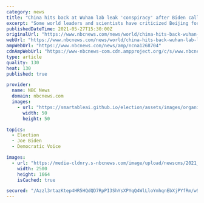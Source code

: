 ```yaml
---
category: news
title: "China hits back at Wuhan lab leak 'conspiracy' after Biden calls for Covid probe"
excerpt: "Some world leaders and scientists have criticized Beijing for not raising the international alarm quickly enough over the coronavirus outbreak."
publishedDateTime: 2021-05-27T15:30:00Z
originalUrl: "https://www.nbcnews.com/news/world/china-hits-back-wuhan-lab-leak-conspiracy-after-biden-calls-n1268704"
webUrl: "https://www.nbcnews.com/news/world/china-hits-back-wuhan-lab-leak-conspiracy-after-biden-calls-n1268704"
ampWebUrl: "https://www.nbcnews.com/news/amp/ncna1268704"
cdnAmpWebUrl: "https://www-nbcnews-com.cdn.ampproject.org/c/s/www.nbcnews.com/news/amp/ncna1268704"
type: article
quality: 130
heat: 130
published: true

provider:
  name: NBC News
  domain: nbcnews.com
  images:
    - url: "https://smartableai.github.io/election/assets/images/organizations/nbcnews.com-50x50.jpg"
      width: 50
      height: 50

topics:
  - Election
  - Joe Biden
  - Democratic Voice

images:
  - url: "https://media-cldnry.s-nbcnews.com/image/upload/newscms/2021_21/3478134/210527-covid-origin-mc-9202.jpg"
    width: 2500
    height: 1664
    isCached: true

secured: "/Azzl3rtazKtep4HR5HQdQD7RpPI3ShYsXPYqQ4WlLloYmhqnEbXjPYfRm/wS7uxbkM21Pq4ZPmyJniXf5hO7keB++2Fa6w/TstRxV+wxHjgTAgWjcCqZBVNW93Le/WHkQElLckHFQudhyR4nkTcv9zZUcLfUGAQqFXltKXO8NffXy4XY+Aa3YkIXfs/3LZUzUDDnoCFrzOoo5kgSJuJN3l2YAq/Ay98zcI31qljeaVrPmJ9OYATzeJcFyP4wJRxcX1UTaLBlM5faVtoM9N1stm5z/whici9sBrWYMh8uWEgaTv+yPt5k5rBgfvWZrFP4QnYnard5R1iwEFEd7gu2As5OSmtm/IOjhDcz76xSj0=;qE5GQWAi/iZ9+8+1bfcxaw=="
---
```


